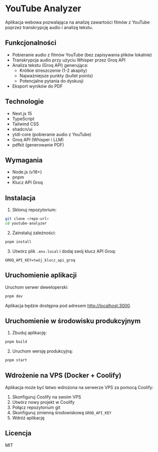 # YouTube Analyzer

Aplikacja webowa pozwalająca na analizę zawartości filmów z YouTube poprzez transkrypcję audio i analizę tekstu.

## Funkcjonalności

- Pobieranie audio z filmów YouTube (bez zapisywania plików lokalnie)
- Transkrypcja audio przy użyciu Whisper przez Groq API
- Analiza tekstu (Groq API) generująca:
  - Krótkie streszczenie (1-2 akapity)
  - Najważniejsze punkty (bullet points)
  - Potencjalne pytania do dyskusji
- Eksport wyników do PDF

## Technologie

- Next.js 15
- TypeScript
- Tailwind CSS
- shadcn/ui
- ytdl-core (pobieranie audio z YouTube)
- Groq API (Whisper i LLM)
- pdfkit (generowanie PDF)

## Wymagania

- Node.js (v18+)
- pnpm
- Klucz API Groq

## Instalacja

1. Sklonuj repozytorium:

```bash
git clone <repo-url>
cd youtube-analyzer
```

2. Zainstaluj zależności:

```bash
pnpm install
```

3. Utwórz plik `.env.local` i dodaj swój klucz API Groq:

```
GROQ_API_KEY=twój_klucz_api_groq
```

## Uruchomienie aplikacji

Uruchom serwer deweloperski:

```bash
pnpm dev
```

Aplikacja będzie dostępna pod adresem [http://localhost:3000](http://localhost:3000).

## Uruchomienie w środowisku produkcyjnym

1. Zbuduj aplikację:

```bash
pnpm build
```

2. Uruchom wersję produkcyjną:

```bash
pnpm start
```

## Wdrożenie na VPS (Docker + Coolify)

Aplikacja może być łatwo wdrożona na serwerze VPS za pomocą Coolify:

1. Skonfiguruj Coolify na swoim VPS
2. Utwórz nowy projekt w Coolify
3. Połącz repozytorium git
4. Skonfiguruj zmienną środowiskową `GROQ_API_KEY`
5. Wdróż aplikację

## Licencja

MIT
